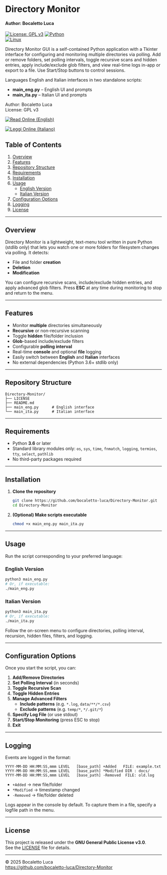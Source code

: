 # Directory Monitor
#### Author: Bocaletto Luca

[![License: GPL v3](https://img.shields.io/badge/License-GPLv3-blue.svg)](LICENSE)
[![Python](https://img.shields.io/badge/Python-3.6%2B-blue?style=for-the-badge&logo=python)](https://www.python.org/)  
[![Linux](https://img.shields.io/badge/Linux-Compatible-green?style=for-the-badge&logo=linux)](https://www.kernel.org/)

Directory Monitor GUI is a self-contained Python application with a Tkinter interface for configuring and monitoring multiple directories via polling. Add or remove folders, set polling intervals, toggle recursive scans and hidden entries, apply include/exclude glob filters, and view real-time logs in-app or export to a file. Use Start/Stop buttons to control sessions.

Languages English and Italian interfaces in two standalone scripts:

- **main_eng.py** – English UI and prompts  
- **main_ita.py** – Italian UI and prompts  

Author: Bocaletto Luca  
License: GPL v3  

[![Read Online (English)](https://img.shields.io/badge/Read%20Online-English-blue?style=for-the-badge)](https://bocaletto-luca.github.io/Directory-Monitor/index.html)  

[![Leggi Online (Italiano)](https://img.shields.io/badge/Leggi%20Online-Italiano-green?style=for-the-badge)](https://bocaletto-luca.github.io/Directory-Monitor/index-ita.html)

## Table of Contents

1. [Overview](#overview)  
2. [Features](#features)  
3. [Repository Structure](#repository-structure)  
4. [Requirements](#requirements)  
5. [Installation](#installation)  
6. [Usage](#usage)  
   - [English Version](#english-version)  
   - [Italian Version](#italian-version)  
7. [Configuration Options](#configuration-options)  
8. [Logging](#logging)  
9. [License](#license)  

---

## Overview

Directory Monitor is a lightweight, text-menu tool written in pure Python (stdlib only) that lets you watch one or more folders for filesystem changes via polling. It detects:

- File and folder **creation**  
- **Deletion**  
- **Modification**  

You can configure recursive scans, include/exclude hidden entries, and apply advanced glob filters. Press **ESC** at any time during monitoring to stop and return to the menu.

---

## Features

- Monitor **multiple** directories simultaneously  
- **Recursive** or non-recursive scanning  
- Toggle **hidden** file/folder inclusion  
- **Glob**-based include/exclude filters  
- Configurable **polling interval**  
- Real-time **console** and optional **file** logging  
- Easily switch between **English** and **Italian** interfaces  
- No external dependencies (Python 3.6+ stdlib only)  

---

## Repository Structure

```text
Directory-Monitor/
├── LICENSE
├── README.md
├── main_eng.py      # English interface
└── main_ita.py      # Italian interface
```

---

## Requirements

- Python **3.6** or later  
- Standard library modules only: `os`, `sys`, `time`, `fnmatch`, `logging`, `termios`, `tty`, `select`, `pathlib`  
- No third-party packages required  

---

## Installation

1. **Clone the repository**  
   ```bash
   git clone https://github.com/bocaletto-luca/Directory-Monitor.git
   cd Directory-Monitor
   ```

2. **(Optional) Make scripts executable**  
   ```bash
   chmod +x main_eng.py main_ita.py
   ```

---

## Usage

Run the script corresponding to your preferred language:

### English Version

```bash
python3 main_eng.py
# Or, if executable:
./main_eng.py
```

### Italian Version

```bash
python3 main_ita.py
# Or, if executable:
./main_ita.py
```

Follow the on-screen menu to configure directories, polling interval, recursion, hidden files, filters, and logging.

---

## Configuration Options

Once you start the script, you can:

1. **Add/Remove Directories**  
2. **Set Polling Interval** (in seconds)  
3. **Toggle Recursive Scan**  
4. **Toggle Hidden Entries**  
5. **Manage Advanced Filters**  
   - **Include patterns** (e.g. `*.log`, `data/**/*.csv`)  
   - **Exclude patterns** (e.g. `temp/*`, `*/.git/*`)  
6. **Specify Log File** (or use stdout)  
7. **Start/Stop Monitoring** (press ESC to stop)  
8. **Exit**  

---

## Logging

Events are logged in the format:

```
YYYY-MM-DD HH:MM:SS,mmm LEVEL   [base_path] +Added   FILE: example.txt
YYYY-MM-DD HH:MM:SS,mmm LEVEL   [base_path] *Modified DIR : docs/
YYYY-MM-DD HH:MM:SS,mmm LEVEL   [base_path] -Removed  FILE: old.log
```

- `+Added`    → new file/folder  
- `*Modified` → timestamp changed  
- `-Removed`  → file/folder deleted  

Logs appear in the console by default. To capture them in a file, specify a logfile path in the menu.

---

## License

This project is released under the **GNU General Public License v3.0**.  
See the [LICENSE](LICENSE) file for details.  

---

© 2025 Bocaletto Luca  
https://github.com/bocaletto-luca/Directory-Monitor
